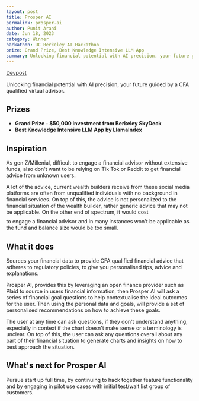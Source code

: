 ```yaml
---
layout: post
title: Prosper AI
permalink: prosper-ai
author: Punit Arani
date: Jun 18, 2023
category: Winner
hackathon: UC Berkeley AI Hackathon
prize: Grand Prize, Best Knowledge Intensive LLM App
summary: Unlocking financial potential with AI precision, your future guided by a CFA qualified virtual advisor.
---
```


[Devpost](https://devpost.com/software/prosper-ai)

Unlocking financial potential with AI precision, your future guided by a CFA qualified virtual advisor.

## Prizes

- **Grand Prize - $50,000 investment from Berkeley SkyDeck**
- **Best Knowledge Intensive LLM App by LlamaIndex**

## Inspiration

As gen Z/Millenial, difficult to engage a financial advisor without extensive funds, also don't want to be relying on Tik Tok or Reddit to get financial advice from unknown users.

A lot of the advice, current wealth builders receive from these social media platforms are often from unqualified individuals with no background in financial services. On top of this, the advice is not personalized to the financial situation of the wealth builder, rather generic advice that may not be applicable. On the other end of spectrum, it would cost $$$$ to engage a financial advisor and in many instances won't be applicable as the fund and balance size would be too small.

## What it does

Sources your financial data to provide CFA qualified financial advice that adheres to regulatory policies, to give you personalised tips, advice and explanations.

Prosper AI, provides this by leveraging an open finance provider such as Plaid to source in users financial information, then Prosper AI will ask a series of financial goal questions to help contextualise the ideal outcomes for the user. Then using the personal data and goals, will provide a set of personalised recommendations on how to achieve these goals.

The user at any time can ask questions, if they don't understand anything, especially in context if the chart doesn't make sense or a terminology is unclear. On top of this, the user can ask any questions overall about any part of their financial situation to generate charts and insights on how to best approach the situation.

## What's next for Prosper AI

Pursue start up full time, by continuing to hack together feature functionality and by engaging in pilot use cases with initial test/wait list group of customers.
